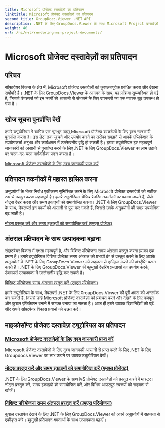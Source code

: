 ```yaml
---
title: Microsoft प्रोजेक्ट दस्तावेज़ों का प्रतिपादन
linktitle: Microsoft प्रोजेक्ट दस्तावेज़ों का प्रतिपादन
second_title: GroupDocs.Viewer .NET API
description: .NET के लिए GroupDocs.Viewer के साथ Microsoft Project दस्तावेज़ों के लिए दृश्य जानकारी आसानी से पुनर्प्राप्त करें। बहुमुखी प्रतिपादन क्षमताओं के साथ उत्पादकता बढ़ाएँ।
weight: 40
url: /hi/net/rendering-ms-project-documents/
---
```


# Microsoft प्रोजेक्ट दस्तावेज़ों का प्रतिपादन

## परिचय

सॉफ़्टवेयर विकास के क्षेत्र में, Microsoft प्रोजेक्ट दस्तावेज़ों को कुशलतापूर्वक प्रबंधित करना और देखना सर्वोपरि है। .NET के लिए GroupDocs.Viewer के आगमन के साथ, यह प्रक्रिया सुव्यवस्थित हो गई है, जिससे डेवलपर्स को इन कार्यों को आसानी से संभालने के लिए उपकरणों का एक व्यापक सूट उपलब्ध हो गया है।

## खोज सूचना पुनर्प्राप्ति देखें
हमारे ट्यूटोरियल में शामिल एक मूलभूत पहलू Microsoft प्रोजेक्ट दस्तावेज़ों के लिए दृश्य जानकारी पुनर्प्राप्त करना है। इस डेटा तक पहुंचने और उपयोग करने का तरीका समझने से आपके एप्लिकेशन के उपयोगकर्ता अनुभव और कार्यक्षमता में उल्लेखनीय वृद्धि हो सकती है। हमारा ट्यूटोरियल इस महत्वपूर्ण जानकारी को आसानी से पुनर्प्राप्त करने के लिए .NET के लिए GroupDocs.Viewer का लाभ उठाने पर चरण-दर-चरण मार्गदर्शिका प्रदान करता है।

[Microsoft प्रोजेक्ट दस्तावेज़ों के लिए दृश्य जानकारी प्राप्त करें](./get-view-info-ms-project/)

## प्रतिपादन तकनीकों में महारत हासिल करना
अनुप्रयोगों के भीतर निर्बाध एकीकरण सुनिश्चित करने के लिए Microsoft प्रोजेक्ट दस्तावेज़ों को सटीक रूप से प्रस्तुत करना महत्वपूर्ण है। हमारे ट्यूटोरियल विभिन्न रेंडरिंग तकनीकों पर प्रकाश डालते हैं, जैसे नोट्स रेंडर करना और समय इकाइयों को समायोजित करना। .NET के लिए GroupDocs.Viewer के साथ, डेवलपर्स इन कार्यों को आसानी से पूरा कर सकते हैं, जिससे उनके अनुप्रयोगों की समग्र उपयोगिता बढ़ जाती है।

[नोट्स प्रस्तुत करें और समय इकाइयों को समायोजित करें (एमएस प्रोजेक्ट)](./render-notes-and-adjust-time-ms-project/)

## अंतराल प्रतिपादन के साथ उत्पादकता बढ़ाना
सॉफ़्टवेयर विकास में दक्षता महत्वपूर्ण है, और विशिष्ट परियोजना समय अंतराल प्रस्तुत करना इसका एक प्रमाण है। हमारे ट्यूटोरियल विशिष्ट प्रोजेक्ट समय अंतराल को प्रभावी ढंग से प्रस्तुत करने के लिए आपके अनुप्रयोगों में .NET के लिए GroupDocs.Viewer को सहजता से एकीकृत करने की अंतर्दृष्टि प्रदान करते हैं। .NET के लिए GroupDocs.Viewer की बहुमुखी रेंडरिंग क्षमताओं का उपयोग करके, डेवलपर्स उत्पादकता में उल्लेखनीय वृद्धि कर सकते हैं।

[विशिष्ट परियोजना समय अंतराल प्रस्तुत करें (एमएस परियोजना)](./render-project-time-interval-ms-project/)

हमारे ट्यूटोरियल के साथ, डेवलपर्स .NET के लिए GroupDocs.Viewer की पूरी क्षमता को अनलॉक कर सकते हैं, जिससे उन्हें Microsoft प्रोजेक्ट दस्तावेज़ों को प्रबंधित करने और देखने के लिए मजबूत और कुशल एप्लिकेशन बनाने में सशक्त बनाया जा सकता है। आज ही हमारे व्यापक दिशानिर्देशों को पढ़ें और अपने सॉफ़्टवेयर विकास प्रयासों को उन्नत करें।
## माइक्रोसॉफ्ट प्रोजेक्ट दस्तावेज़ ट्यूटोरियल का प्रतिपादन
### [Microsoft प्रोजेक्ट दस्तावेज़ों के लिए दृश्य जानकारी प्राप्त करें](./get-view-info-ms-project/)
Microsoft प्रोजेक्ट दस्तावेज़ों के लिए दृश्य जानकारी आसानी से प्राप्त करने के लिए .NET के लिए Groupdocs.Viewer का लाभ उठाने पर व्यापक ट्यूटोरियल देखें।
### [नोट्स प्रस्तुत करें और समय इकाइयों को समायोजित करें (एमएस प्रोजेक्ट)](./render-notes-and-adjust-time-ms-project/)
.NET के लिए GroupDocs.Viewer के साथ MS प्रोजेक्ट दस्तावेज़ों को प्रस्तुत करने में मास्टर। नोट्स प्रस्तुत करें, समय इकाइयों को समायोजित करें, और विभिन्न आउटपुट स्वरूपों को सहजता से खोजें।
### [विशिष्ट परियोजना समय अंतराल प्रस्तुत करें (एमएस परियोजना)](./render-project-time-interval-ms-project/)
कुशल दस्तावेज़ देखने के लिए .NET के लिए GroupDocs.Viewer को अपने अनुप्रयोगों में सहजता से एकीकृत करें। बहुमुखी प्रतिपादन क्षमताओं के साथ उत्पादकता बढ़ाएँ।